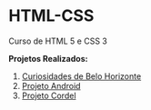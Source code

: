 # HTML-CSS
 Curso de HTML 5 e CSS 3

 <strong>Projetos Realizados: </strong>

<ol>
<li><a href="https://diegomarques20.github.io/HTML-CSS/Exercicios/Projetos%20Curiosidades%20de%20Belo%20Horizonte/">  Curiosidades de Belo Horizonte</a></li>
<li><a href="https://diegomarques20.github.io/projeto-site-android/"> Projeto Android</a></li>
<li><a href="https://diegomarques20.github.io/Projeto-Cordel/">  Projeto Cordel</a></li>

</ol>
